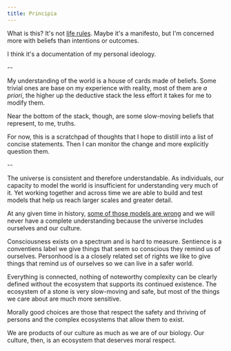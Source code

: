 ```yaml
---
title: Principia
---
```


What is this? It's not [life rules](https://www.ribbonfarm.com/2018/02/15/make-your-own-rules/). Maybe it's a manifesto, but I'm concerned more with beliefs than intentions or outcomes.

I think it's a documentation of my personal ideology.

--

My understanding of the world is a house of cards made of beliefs. Some trivial ones are base on my experience with reality, most of them are _a priori_, the higher up the deductive stack the less effort it takes for me to modify them.

Near the bottom of the stack, though, are some slow-moving beliefs that represent, to me, truths.

For now, this is a scratchpad of thoughts that I hope to distill into a list of concise statements. Then I can monitor the change and more explicitly question them.

--

The universe is consistent and therefore understandable. As individuals, our capacity to model the world is insufficient for understanding very much of it. Yet working together and across time we are able to build and test models that help us reach larger scales and greater detail.

At any given time in history, [some of those models are wrong](/library/bad-ideas/) and we will never have a complete understanding because the universe includes ourselves and our culture.

Consciousness exists on a spectrum and is hard to measure. Sentience is a conventiens label we give things that seem so conscious they remind us of ourselves. Personhood is a a closely related set of rights we like to give things that remind us of ourselves so we can live in a safer world.

Everything is connected, nothing of noteworthy complexity can be clearly defined without the ecosystem that supports its continued existence. The ecosystem of a stone is very slow-moving and safe, but most of the things we care about are much more sensitive.

Morally good choices are those that respect the safety and thriving of persons and the complex ecosystems that allow them to exist.

We are products of our culture as much as we are of our biology. Our culture, then, is an ecosystem that deserves moral respect.
